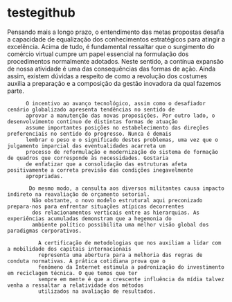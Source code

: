 # testegithub
Pensando mais a longo prazo, o entendimento das metas propostas desafia a capacidade de equalização dos conhecimentos 
 estratégicos para atingir a excelência. Acima de tudo, é fundamental ressaltar que o surgimento do comércio virtual cumpre um
 papel essencial na formulação dos procedimentos normalmente adotados. Neste sentido, a contínua expansão de nossa atividade 
 é uma das consequências das formas de ação. Ainda assim, existem dúvidas a respeito de como a revolução dos costumes auxilia 
 a preparação e a composição da gestão inovadora da qual fazemos parte. 

          O incentivo ao avanço tecnológico, assim como o desafiador cenário globalizado apresenta tendências no sentido de 
          aprovar a manutenção das novas proposições. Por outro lado, o desenvolvimento contínuo de distintas formas de atuação 
          assume importantes posições no estabelecimento das direções preferenciais no sentido do progresso. Nunca é demais 
          lembrar o peso e o significado destes problemas, uma vez que o julgamento imparcial das eventualidades acarreta um 
          processo de reformulação e modernização do sistema de formação de quadros que corresponde às necessidades. Gostaria 
          de enfatizar que a consolidação das estruturas afeta positivamente a correta previsão das condições inegavelmente 
          apropriadas. 

           Do mesmo modo, a consulta aos diversos militantes causa impacto indireto na reavaliação do orçamento setorial. 
            Não obstante, o novo modelo estrutural aqui preconizado prepara-nos para enfrentar situações atípicas decorrentes
            dos relacionamentos verticais entre as hierarquias. As experiências acumuladas demonstram que a hegemonia do 
            ambiente político possibilita uma melhor visão global dos paradigmas corporativos. 

              A certificação de metodologias que nos auxiliam a lidar com a mobilidade dos capitais internacionais 
              representa uma abertura para a melhoria das regras de conduta normativas. A prática cotidiana prova que o 
              fenômeno da Internet estimula a padronização do investimento em reciclagem técnica. O que temos que ter 
              sempre em mente é que a crescente influência da mídia talvez venha a ressaltar a relatividade dos métodos
              utilizados na avaliação de resultados. 
